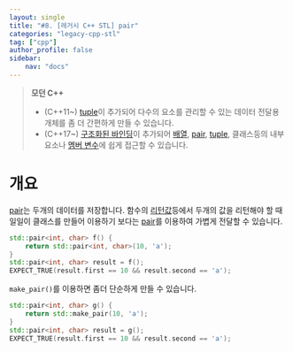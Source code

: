```yaml
---
layout: single
title: "#8. [레거시 C++ STL] pair"
categories: "legacy-cpp-stl"
tag: ["cpp"]
author_profile: false
sidebar: 
    nav: "docs"
---
```


> **모던 C++**
> * (C++11~) [tuple](https://tango1202.github.io/cpp-stl/modern-cpp-stl-tuple/)이 추가되어 다수의 요소를 관리할 수 있는 데이터 전달용 개체를 좀 더 간편하게 만들 수 있습니다.
> * (C++17~) [구조화된 바인딩](https://tango1202.github.io/cpp/modern-cpp-structured-binding/)이 추가되어 [배열](https://tango1202.github.io/legacy-cpp-guide/legacy-cpp-guide-array/), [pair](https://tango1202.github.io/legacy-cpp-stl/legacy-cpp-stl-pair/), [tuple](https://tango1202.github.io/cpp-stl/modern-cpp-stl-tuple/), 클래스등의 내부 요소나 [멤버 변수](https://tango1202.github.io/legacy-cpp-oop/legacy-cpp-oop-member-variable/)에 쉽게 접근할 수 있습니다.

# 개요

[pair](https://tango1202.github.io/legacy-cpp-stl/legacy-cpp-stl-pair/)는 두개의 데이터를 저장합니다. 함수의 [리턴값](https://tango1202.github.io/legacy-cpp-guide/legacy-cpp-guide-function/#%EB%A6%AC%ED%84%B4%EA%B0%92)등에서 두개의 값을 리턴해야 할 때 일일이 클래스를 만들어 이용하기 보다는 [pair](https://tango1202.github.io/legacy-cpp-stl/legacy-cpp-stl-pair/)를 이용하여 가볍게 전달할 수 있습니다.

```cpp
std::pair<int, char> f() {
    return std::pair<int, char>(10, 'a');
}
std::pair<int, char> result = f();
EXPECT_TRUE(result.first == 10 && result.second == 'a');
```

`make_pair()`를 이용하면 좀더 단순하게 만들 수 있습니다.

```cpp
std::pair<int, char> g() {
    return std::make_pair(10, 'a');
}
std::pair<int, char> result = g();
EXPECT_TRUE(result.first == 10 && result.second == 'a');        
```




